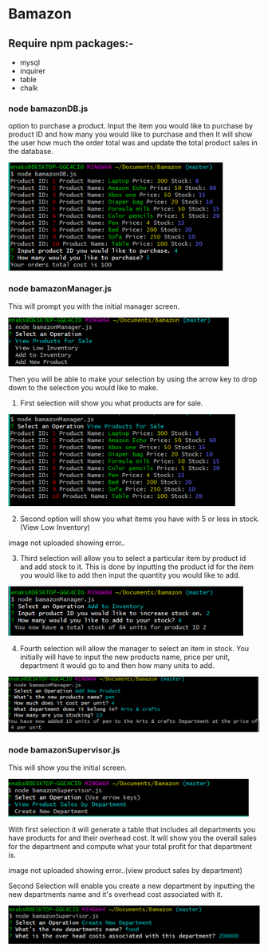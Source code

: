 # Bamazon
## Require npm packages:-
* mysql
* inquirer
* table
* chalk

### node bamazonDB.js
option to purchase a product. Input the item you would like to purchase by product ID and how many you would like to purchase and then It will show the user how much the order total was and update the total product sales in the database. 

 ![bamazondb](/images/bamazondb.PNG)

### node bamazonManager.js
This will prompt you with the initial manager screen.

 ![operation screen](/images/operationScreen.PNG)

Then you will be able to make your selection by using the arrow key to drop down to the selection you would like to make.
1. First selection will show you what products are for sale.

 ![product list for sale](/images/productlistForSale.PNG)

2. Second option will show you what items you have with 5 or less in stock.
 (View Low Inventory)

image not uploaded  showing error..

3. Third selection will allow you to select a particular item by product id and add stock to it. This is done by inputting the product id for the item you would like to add then input the quantity you would like to add.
   
 ![add inventory](/images/addInventory.PNG)

4. Fourth selection will allow the manager to select an item in stock. You initially will have to input the new products name, price per unit, department it would go to and then how many units to add.

 ![add product](/images/addProduct.PNG)

### node bamazonSupervisor.js
This will show you the initial screen.

![operation department](/images/opDepartment.PNG)

With first selection it will generate a table that includes all departments you have products for and their overhead cost. It will show you the overall sales for the department and compute what your total profit for that department is.

image not uploaded  showing error..(view product sales by department)

Second Selection will enable you create a new department by inputting the new departments name and it's overhead cost associated with it.

 ![create new department](/images/createNewDepartment.PNG)








